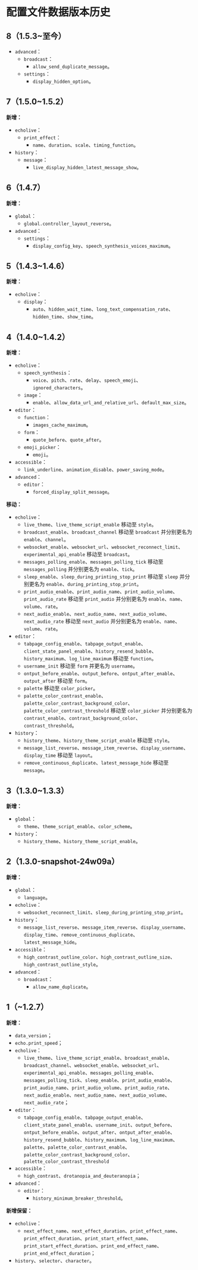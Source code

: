 # 配置文件数据版本历史

## 8（1.5.3~至今）

- `advanced`：
    - `broadcast`：
        - `allow_send_duplicate_message`。
    - `settings`：
        - `display_hidden_option`。

## 7（1.5.0~1.5.2）

**新增：**

- `echolive`：
    - `print_effect`：
        - `name`、`duration`、`scale`、`timing_function`。
- `history`：
    - `message`：
        - `live_display_hidden_latest_message_show`。

## 6（1.4.7）

**新增：**

- `global`：
    - `global.controller_layout_reverse`。
- `advanced`：
    - `settings`：
        - `display_config_key`、`speech_synthesis_voices_maximum`。

## 5（1.4.3~1.4.6）
**新增：**

- `echolive`：
    - `display`：
        - `auto`、`hidden_wait_time`、`long_text_compensation_rate`、`hidden_time`、`show_time`。

## 4（1.4.0~1.4.2）
**新增：**

- `echolive`：
    - `speech_synthesis`：
        - `voice`、`pitch`、`rate`、`delay`、`speech_emoji`、`ignored_characters`。
    - `image`：
        - `enable`、`allow_data_url_and_relative_url`、`default_max_size`。
- `editor`：
    - `function`：
        - `images_cache_maximum`。
    - `form`：
        - `quote_before`、`quote_after`。
    - `emoji_picker`：
        - `emoji`。
- `accessible`：
    - `link_underline`、`animation_disable`、`power_saving_mode`。
- `advanced`：
    - `editor`：
        - `forced_display_split_message`。

**移动：**

- `echolive`：
  - `live_theme`、`live_theme_script_enable` 移动至 `style`。
  - `broadcast_enable`、`broadcast_channel` 移动至 `broadcast` 并分别更名为 `enable`、`channel`。
  - `websocket_enable`、`websocket_url`、`websocket_reconnect_limit`、`experimental_api_enable` 移动至 `broadcast`。
  - `messages_polling_enable`、`messages_polling_tick` 移动至 `messages_polling` 并分别更名为 `enable`、`tick`。
  - `sleep_enable`、`sleep_during_printing_stop_print` 移动至 `sleep` 并分别更名为 `enable`、`during_printing_stop_print`。
  - `print_audio_enable`、`print_audio_name`、`print_audio_volume`、`print_audio_rate` 移动至 `print_audio` 并分别更名为 `enable`、`name`、`volume`、`rate`。
  - `next_audio_enable`、`next_audio_name`、`next_audio_volume`、`next_audio_rate` 移动至 `next_audio` 并分别更名为 `enable`、`name`、`volume`、`rate`。
- `editor`：
  - `tabpage_config_enable`、`tabpage_output_enable`、`client_state_panel_enable`、`history_resend_bubble`、`history_maximum`、`log_line_maximum` 移动至 `function`。
  - `username_init` 移动至 `form` 并更名为 `username`。
  - `ontput_before_enable`、`output_before`、`ontput_after_enable`、`output_after` 移动至 `form`。
  - `palette` 移动至 `color_picker`。
  - `palette_color_contrast_enable`、`palette_color_contrast_background_color`、`palette_color_contrast_threshold` 移动至 `color_picker` 并分别更名为 `contrast_enable`、`contrast_background_color`、`contrast_threshold`。
- `history`：
  - `history_theme`、`history_theme_script_enable` 移动至 `style`。
  - `message_list_reverse`、`message_item_reverse`、`display_username`、`display_time` 移动至 `layout`。
  - `remove_continuous_duplicate`、`latest_message_hide` 移动至 `message`。

## 3（1.3.0~1.3.3）
**新增：**

- `global`：
    - `theme`、`theme_script_enable`、`color_scheme`。
- `history`：
    - `history_theme`、`history_theme_script_enable`。

## 2（1.3.0-snapshot-24w09a）
**新增：**

- `global`：
    - `language`。
- `echolive`：
    - `websocket_reconnect_limit`、`sleep_during_printing_stop_print`。
- `history`：
    - `message_list_reverse`、`message_item_reverse`、`display_username`、`display_time`、`remove_continuous_duplicate`、`latest_message_hide`。
- `accessible`：
    - `high_contrast_outline_color`、`high_contrast_outline_size`、`high_contrast_outline_style`。
- `advanced`：
    - `broadcast`：
        - `allow_name_duplicate`。

## 1（~1.2.7）
**新增：**

- `data_version`；
- `echo.print_speed`；
- `echolive`：
    - `live_theme`、`live_theme_script_enable`、`broadcast_enable`、`broadcast_channel`、`websocket_enable`、`websocket_url`、`experimental_api_enable`、`messages_polling_enable`、`messages_polling_tick`、`sleep_enable`、`print_audio_enable`、`print_audio_name`、`print_audio_volume`、`print_audio_rate`、`next_audio_enable`、`next_audio_name`、`next_audio_volume`、`next_audio_rate`；
- `editor`：
    - `tabpage_config_enable`、`tabpage_output_enable`、`client_state_panel_enable`、`username_init`、`output_before`、`ontput_before_enable`、`output_after`、`ontput_after_enable`、`history_resend_bubble`、`history_maximum`、`log_line_maximum`、`palette`、`palette_color_contrast_enable`、`palette_color_contrast_background_color`、`palette_color_contrast_threshold`
- `accessible`：
    - `high_contrast`、`drotanopia_and_deuteranopia`；
- `advanced`：
    - `editor`：
        - `history_minimum_breaker_threshold`。

**新增保留：**

- `echolive`：
    - `next_effect_name`、`next_effect_duration`、`print_effect_name`、`print_effect_duration`、`print_start_effect_name`、`print_start_effect_duration`、`print_end_effect_name`、`print_end_effect_duration`；
- `history`、`selector`、`character`。